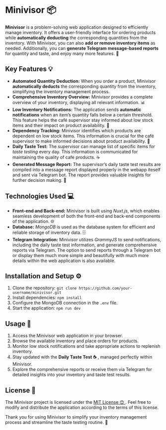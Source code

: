 <h1>Minivisor 📦</h1>

<p> <strong>Minivisor</strong> is a problem-solving web application designed to efficiently manage inventory. It offers a user-friendly interface for ordering products while <strong>automatically deducting</strong> the corresponding quantities from the inventory. With Minivisor, you can also <strong>add or remove inventory items</strong> as needed. Additionally, you can <strong>generate Telegram message-based reports</strong> for quantity and taste, and enjoy many more features. 🚀 </p>

<h2>Key Features 💡</h2> <ul> <li><strong>Automated Quantity Deduction:</strong> When you order a product, Minivisor <strong>automatically deducts</strong> the corresponding quantity from the inventory, simplifying the inventory management process.</li> <li><strong>Comprehensive Inventory Overview:</strong> Minivisor provides a complete overview of your inventory, displaying all relevant information. 📊</li> <li><strong>Low Inventory Notifications:</strong> The application sends <strong>automatic notifications</strong> when an item’s quantity falls below a certain threshold. This feature helps the café supervisor stay informed about low stock items and their impact on product availability. 🔔</li> <li><strong>Dependency Tracking:</strong> Minivisor identifies which products are dependent on low stock items. This information is crucial for the café supervisor to make informed decisions about product availability. 🔗</li> <li><strong>Daily Taste Test:</strong> The supervisor can manage list of specific items for <em>taste testing</em> every day. This information is communicated for maintaining the quality of cafe products. ☕</li> <li><strong>Generated Message Report:</strong> The supervisor’s daily taste test results are compiled into a message report displayed properly in the webapp iteself and sent via Telegram bot. The report provides valuable insights for further decision making. 📝</li> </ul>

<h2>Technologies Used 💻</h2> <ul> <li><strong>Front-end and Back-end:</strong> Minivisor is built using <em>Nuxt.js</em>, which enables seamless development of both the front-end and back-end components of the application. 🌐</li> <li><strong>Database:</strong> <em>MongoDB</em> is used as the database system for efficient and reliable storage of inventory data. 🗄️</li> <li><strong>Telegram Integration:</strong> Minivisor utilizes <em>GrammyJS</em> to send notifications, including the daily taste test information, and generate comprehensive reports via Telegram. The option to send reports through a Telegram bot or display them much more simple and beautifully with much more details within the web application is also available.</li> </ul>

<h2>Installation and Setup ⚙️</h2> <ol> <li>Clone the repository: <code>git clone https://github.com/your-username/minivisor.git</code></li> <li>Install dependencies: <code>npm install</code></li> <li>Configure the MongoDB connection in the <code>.env</code> file.</li> <li>Start the application: <code>npm run dev</code></li> </ol>

<h2>Usage 🚀</h2> <ol> <li>Access the Minivisor web application in your browser.</li> <li>Browse the available inventory and place orders for products.</li> <li>Monitor low stock notifications and take appropriate actions to replenish inventory.</li> <li>Stay updated with the <strong>Daily Taste Test ☕ </strong>, managed perfectly within Minivisor.</li> <li>Explore the comprehensive reports or receive them via Telegram for detailed insights into your inventory and taste test results.</li> </ol>

<h2>License 📜 </h2> <p> The Minivisor project is licensed under the <a href=“https://opensource.org/licenses/MIT”>MIT License 😊 </a>. Feel free to modify and distribute the application according to the terms of this license. </p>

<p> Thank you for using Minivisor to simplify your inventory management process and streamline the taste testing routine. 👏 </p>
